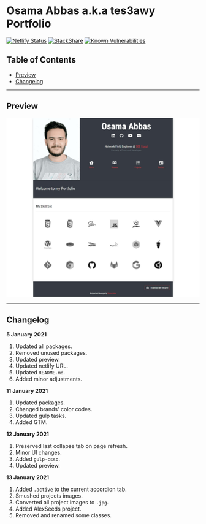# Osama Abbas a.k.a tes3awy Portfolio

[![Netlify Status](https://api.netlify.com/api/v1/badges/d75f469a-848d-4449-966a-178c9256c9cd/deploy-status)](https://app.netlify.com/sites/tes3awy/deploys) [![StackShare](http://img.shields.io/badge/tech-stack-0690fa.svg?style=flat)](https://stackshare.io/Tes3awy/my-stack) [![Known Vulnerabilities](https://snyk.io/test/github/Tes3awy/tes3awy.github.io/badge.svg)](https://snyk.io/test/github/Tes3awy/tes3awy.github.io)

## Table of Contents
- [Preview](#preview)
- [Changelog](#changelog)

---

## Preview

![Preview](src/img/preview.jpg)

---

## Changelog

**5 January 2021**

1. Updated all packages.
2. Removed unused packages.
3. Updated preview.
4. Updated netlify URL.
5. Updated `README.md`.
6. Added minor adjustments.

**11 January 2021**

1. Updated packages.
2. Changed brands' color codes.
3. Updated gulp tasks.
4. Added GTM.

**12 January 2021**

1. Preserved last collapse tab on page refresh.
2. Minor UI changes.
3. Added `gulp-csso`.
4. Updated preview.

**13 January 2021**

1. Added `.active` to the current accordion tab.
2. Smushed projects images.
3. Converted all project images to `.jpg`.
4. Added AlexSeeds project.
5. Removed and renamed some classes.
